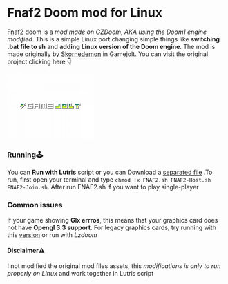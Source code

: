 # Fnaf2 Doom mod for Linux

Fnaf2 doom is a *mod made on GZDoom, AKA using the Doom1 engine modified*. This is a simple Linux port changing simple things like **switching .bat file to sh** and **adding Linux version of the Doom engine**. The mod is made originally by  [Skornedemon](https://gamejolt.com/@Skornedemon) in Gamejolt. You can visit the original project clicking here 👇

<a href=  https://gamejolt.com/games/five-nights-at-freddy-s-2-doom-mod/228163>
<img src= "https://raw.githubusercontent.com/Bugaboo2000/Fnaf2-doom-linux/main/gamejolt.png" width="200" 
 height="150" div align=>
</a>



### Running🕹️

You can **Run with Lutris** script or you can Download a [separated file](https://github.com/Bugaboo2000/Fnaf2-doom-linux/releases/tag/1.0) .To run, first open your terminal and type `chmod +x FNAF2.sh FNAF2-Host.sh FNAF2-Join.sh`. After run FNAF2.sh if you want to play single-player




### Common issues

If your game showing **Glx errros**, this means that your graphics card does not have **Opengl 3.3 support**. For legacy graphics cards, try running with this [version](https://github.com/Bugaboo2000/Fnaf2-doom-linux/releases/tag/1.0) or run with *Lzdoom*


#### Disclaimer⚠️

I not modified the original mod files assets, this *modifications is only to run properly on Linux* and work together in Lutris script











